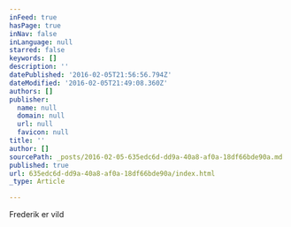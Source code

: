 ```yaml
---
inFeed: true
hasPage: true
inNav: false
inLanguage: null
starred: false
keywords: []
description: ''
datePublished: '2016-02-05T21:56:56.794Z'
dateModified: '2016-02-05T21:49:08.360Z'
authors: []
publisher:
  name: null
  domain: null
  url: null
  favicon: null
title: ''
author: []
sourcePath: _posts/2016-02-05-635edc6d-dd9a-40a8-af0a-18df66bde90a.md
published: true
url: 635edc6d-dd9a-40a8-af0a-18df66bde90a/index.html
_type: Article

---
```

Frederik er vild